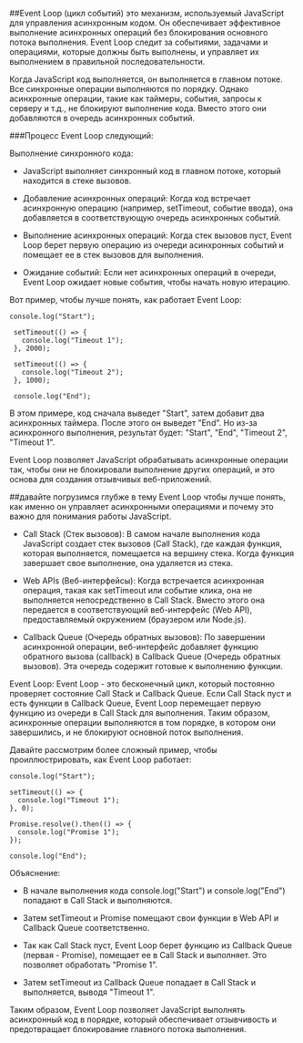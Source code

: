 ##Event Loop (цикл событий)
это механизм, используемый JavaScript для управления асинхронным кодом. Он обеспечивает эффективное выполнение асинхронных операций без блокирования основного потока выполнения. Event Loop следит за событиями, задачами и операциями, которые должны быть выполнены, и управляет их выполнением в правильной последовательности.

Когда JavaScript код выполняется, он выполняется в главном потоке. Все синхронные операции выполняются по порядку. Однако асинхронные операции, такие как таймеры, события, запросы к серверу и т.д., не блокируют выполнение кода. Вместо этого они добавляются в очередь асинхронных событий.

###Процесс Event Loop следующий:

Выполнение синхронного кода:
- JavaScript выполняет синхронный код в главном потоке, который находится в стеке вызовов.

- Добавление асинхронных операций: Когда код встречает асинхронную операцию (например, setTimeout, событие ввода), она добавляется в соответствующую очередь асинхронных событий.

- Выполнение асинхронных операций: Когда стек вызовов пуст, Event Loop берет первую операцию из очереди асинхронных событий и помещает ее в стек вызовов для выполнения.

- Ожидание событий: Если нет асинхронных операций в очереди, Event Loop ожидает новые события, чтобы начать новую итерацию.

Вот пример, чтобы лучше понять, как работает Event Loop:
```ecmascript 6
console.log("Start");

 setTimeout(() => {
   console.log("Timeout 1");
 }, 2000);

 setTimeout(() => {
   console.log("Timeout 2");
 }, 1000);

 console.log("End");
```
В этом примере, код сначала выведет "Start", затем добавит два асинхронных таймера. После этого он выведет "End". Но из-за асинхронного выполнения, результат будет: "Start", "End", "Timeout 2", "Timeout 1".

Event Loop позволяет JavaScript обрабатывать асинхронные операции так, чтобы они не блокировали выполнение других операций, и это основа для создания отзывчивых веб-приложений.

##давайте погрузимся глубже в тему Event Loop
чтобы лучше понять, как именно он управляет асинхронными операциями и почему это важно для понимания работы JavaScript.

- Call Stack (Стек вызовов): В самом начале выполнения кода JavaScript создает стек вызовов (Call Stack), где каждая функция, которая выполняется, помещается на вершину стека. Когда функция завершает свое выполнение, она удаляется из стека.

- Web APIs (Веб-интерфейсы): Когда встречается асинхронная операция, такая как setTimeout или событие клика, она не выполняется непосредственно в Call Stack. Вместо этого она передается в соответствующий веб-интерфейс (Web API), предоставляемый окружением (браузером или Node.js).

- Callback Queue (Очередь обратных вызовов): По завершении асинхронной операции, веб-интерфейс добавляет функцию обратного вызова (callback) в Callback Queue (Очередь обратных вызовов). Эта очередь содержит готовые к выполнению функции.

Event Loop: Event Loop - это бесконечный цикл, который постоянно проверяет состояние Call Stack и Callback Queue. Если Call Stack пуст и есть функции в Callback Queue, Event Loop перемещает первую функцию из очереди в Call Stack для выполнения. Таким образом, асинхронные операции выполняются в том порядке, в котором они завершились, и не блокируют основной поток выполнения.

Давайте рассмотрим более сложный пример, чтобы проиллюстрировать, как Event Loop работает:
```ecmascript 6
console.log("Start");

setTimeout(() => {
  console.log("Timeout 1");
}, 0);

Promise.resolve().then(() => {
  console.log("Promise 1");
});

console.log("End");

```
Объяснение:

- В начале выполнения кода console.log("Start") и console.log("End") попадают в Call Stack и выполняются.

- Затем setTimeout и Promise помещают свои функции в Web API и Callback Queue соответственно.

- Так как Call Stack пуст, Event Loop берет функцию из Callback Queue (первая - Promise), помещает ее в Call Stack и выполняет. Это позволяет обработать "Promise 1".

- Затем setTimeout из Callback Queue попадает в Call Stack и выполняется, выводя "Timeout 1".

Таким образом, Event Loop позволяет JavaScript выполнять асинхронный код в порядке, который обеспечивает отзывчивость и предотвращает блокирование главного потока выполнения.